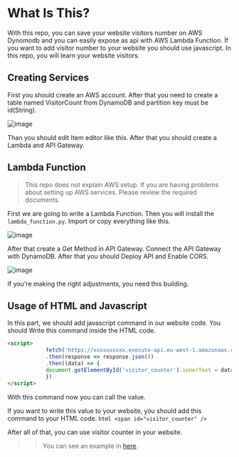 # What Is This?
With this repo, you can save your website visitors number on AWS Dynomodb and you can easily expose as api with AWS Lambda Function. İf you want to add visitor number to your website you should use javascript. In this repo, you will learn your website visitors. 




## Creating Services
First you should create an AWS account. After that you need to create a table named VisitorCount from DynamoDB and partition key must be id(String). 

![image](https://user-images.githubusercontent.com/54737933/159992711-9941e470-5f6b-47d8-b023-465cdb473c89.png)


Than you should edit Item editor like this. After that you should create a Lambda and API Gateway.




## Lambda Function
> This repo does not explain AWS setup. If you are having problems about setting up AWS services. Please review the required documents. 

First we are going to write a Lambda Function. Then you will install the `lambda_function.py`. Import or copy everything like this.

![image](https://user-images.githubusercontent.com/54737933/159993039-5b51c5e4-d3fa-4b9f-9c1b-3a35b7190cad.png)


After that create a Get Method in API Gateway. Connect the API Gateway with DynamoDB. After that you should Deploy API and Enable CORS.

![image](https://user-images.githubusercontent.com/54737933/159994916-e9d9098a-74c0-4a46-b309-e740fe090555.png)

If you're making the right adjustments, you need this building.




## Usage of HTML and Javascript
In this part, we should add javascript command in our website code. You should Write this command inside the HTML code.

```html
<script>
    		fetch('https://xxxxxxxxxx.execute-api.eu-west-1.amazonaws.com/beta') // You should change the link.
      		.then(response => response.json())
      		.then((data) => {
        	document.getElementById('visitor_counter').innerText = data.Count
      		})
</script>
```

With this command now you can call the value. 

If you want to write this value to your website, you should add this command to your HTML code. 
```html <span id="visitor_counter" /> ```

After all of that, you can use visitor counter in your website.


>> You can see an example in [here](https://kuzeyardabulut.com/).
